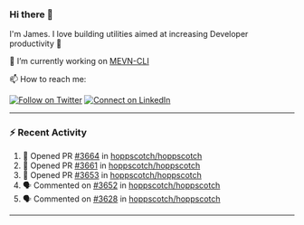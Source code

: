 ### Hi there 👋

I'm James. I love building utilities aimed at increasing Developer productivity :raised_hands: 

🔭 I’m currently working on [MEVN-CLI](https://github.com/madlabsinc/mevn-cli)

📫 How to reach me:

[![Follow on Twitter](https://img.shields.io/badge/--twitter?label=Twitter&logo=Twitter&style=social)](https://twitter.com/james_madhacks) [![Connect on LinkedIn](https://img.shields.io/badge/--linkedin?label=LinkedIn&logo=LinkedIn&style=social)](https://www.linkedin.com/in/jamesgeorge007)

---

### :zap: Recent Activity

<!--START_SECTION:activity-->
1. 💪 Opened PR [#3664](https://github.com/hoppscotch/hoppscotch/pull/3664) in [hoppscotch/hoppscotch](https://github.com/hoppscotch/hoppscotch)
2. 💪 Opened PR [#3661](https://github.com/hoppscotch/hoppscotch/pull/3661) in [hoppscotch/hoppscotch](https://github.com/hoppscotch/hoppscotch)
3. 💪 Opened PR [#3653](https://github.com/hoppscotch/hoppscotch/pull/3653) in [hoppscotch/hoppscotch](https://github.com/hoppscotch/hoppscotch)
4. 🗣 Commented on [#3652](https://github.com/hoppscotch/hoppscotch/pull/3652#issuecomment-1855967078) in [hoppscotch/hoppscotch](https://github.com/hoppscotch/hoppscotch)
5. 🗣 Commented on [#3628](https://github.com/hoppscotch/hoppscotch/pull/3628#issuecomment-1853987047) in [hoppscotch/hoppscotch](https://github.com/hoppscotch/hoppscotch)
<!--END_SECTION:activity-->

---

<!--
**jamesgeorge007/jamesgeorge007** is a ✨ _special_ ✨ repository because its `README.md` (this file) appears on your GitHub profile.

Here are some ideas to get you started:

- 🌱 I’m currently learning ...
- 👯 I’m looking to collaborate on ...
- 🤔 I’m looking for help with ...
- 💬 Ask me about ...
- 😄 Pronouns: ...
- ⚡ Fun fact: ...
-->
